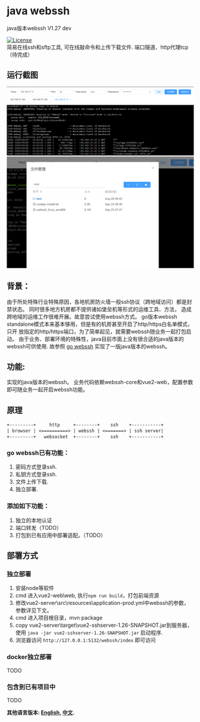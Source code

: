 # java webssh
java版本webssh V1.27 dev

[![License](https://img.shields.io/badge/license-GPL%20V3-blue.svg?longCache=true)](https://www.gnu.org/licenses/gpl-3.0.en.html)   
简易在线ssh和sftp工具, 可在线敲命令和上传下载文件. 端口隧道、http代理tcp（待完成）

## 运行截图
![avatar](asset/1.png)
![avatar](asset/2.png)


## 背景：
由于所处特殊行业特殊原因，各地机房防火墙一般ssh协议（跨地域访问）都是封禁状态。
同时很多地方机房都不提供诸如堡垒机等形式的运维工具、方法，
造成跨地域的运维工作很难开展。故意尝试使用webssh方式。
go版本webssh standalone模式本来基本够用，但是有的机房甚至开启了http/https白名单模式，只开
放指定的http/https端口，为了简单起见，就需要webssh随业务一起打包启动。
由于业务、部署环境的特殊性，java目前市面上没有很合适的java版本的webssh可供使用.
故参照 [go webssh](https://github.com/Jrohy/webssh) 实现了一版java版本的webssh。

## 功能:
实现的java版本的webssh。
业务代码依赖webssh-core和vue2-web，配置参数即可随业务一起开启webssh功能。

## 原理
```
+---------+     http     +--------+    ssh    +-----------+
| browser | <==========> | webssh | <=======> | ssh server|
+---------+   websocket  +--------+    ssh    +-----------+
```

### go webssh已有功能：
1. 密码方式登录ssh.
2. 私钥方式登录ssh. 
3. 文件上传下载. 
4. 独立部署.

### 添加如下功能：
1. 独立的本地认证
2. 端口转发（TODO）
4. 打包到已有应用中部署适配。（TODO）


## 部署方式

### 独立部署
1. 安装node等软件
2. cmd 进入vue2-web\web, 执行`npm run build`，打包前端资源
3. 修改vue2-server\src\resources\application-prod.yml中webssh的参数，参数详见下文。
4. cmd 进入项目根目录，mvn package
5. copy vue2-server\target\vue2-sshserver-1.26-SNAPSHOT.jar到服务器，使用 `java -jar vue2-sshserver-1.26-SNAPSHOT.jar` 启动程序.
6. 浏览器访问 `http://127.0.0.1:5132/webssh/index` 即可访问

### docker独立部署
TODO

### 包含到已有项目中
TODO

**其他语言版本: [English](README_en.md), [中文](README.md).**


